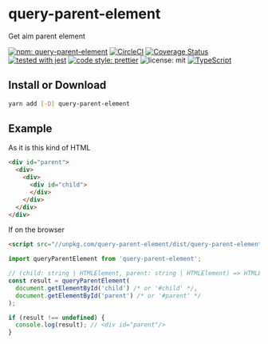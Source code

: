 # query-parent-element

Get aim parent element

[![npm: query-parent-element](https://img.shields.io/npm/v/query-parent-element.svg)](https://www.npmjs.com/package/query-parent-element)
[![CircleCI](https://circleci.com/gh/nju33/query-parent-selector.svg?style=svg&circle-token=61c6047290b663527d778fd78e6ad3a0de5cd857)](https://circleci.com/gh/nju33/query-parent-selector)
[![Coverage Status](https://coveralls.io/repos/github/nju33/query-parent-selector/badge.svg?branch=master)](https://coveralls.io/github/nju33/query-parent-selector?branch=master)
[![tested with jest](https://img.shields.io/badge/tested_with-jest-99424f.svg)](https://github.com/facebook/jest)
[![code style: prettier](https://img.shields.io/badge/code_style-prettier-ff69b4.svg?style=flat-square)](https://github.com/prettier/prettier)
![license: mit](https://img.shields.io/packagist/l/doctrine/orm.svg)
[![TypeScript](https://badges.frapsoft.com/typescript/code/typescript.svg?v=101)](https://github.com/ellerbrock/typescript-badges/)

## Install or Download

```sh
yarn add [-D] query-parent-element
```

## Example

As it is this kind of HTML

```html
<div id="parent">
  <div>
    <div>
      <div id="child">
      </div>
    </div>
  </div>
</div>
```

If on the browser

```html
<script src="//unpkg.com/query-parent-element/dist/query-parent-element.js"></script>
```


```ts
import queryParentElement from 'query-parent-element';

// (child: string | HTMLElement, parent: string | HTMLElement) => HTMLElement | undefined;
const result = queryParentElement(
  document.getElementById('child') /* or '#child' */,
  document.getElementById('parent') /* or '#parent' */
);

if (result !== undefined) {
  console.log(result); // <div id="parent"/>
}
```
